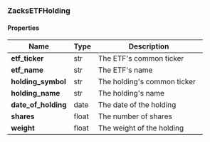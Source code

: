 

[//]: # (CLASS:ZacksETFHolding)

[//]: # (KIND:object)

### ZacksETFHolding

#### Properties

[//]: # (START_DEFINITION)

Name | Type | Description
------------ | ------------- | -------------
**etf_ticker** | str | The ETF&#39;s common ticker &nbsp;
**etf_name** | str | The ETF&#39;s name &nbsp;
**holding_symbol** | str | The holding&#39;s common ticker &nbsp;
**holding_name** | str | The holding&#39;s name &nbsp;
**date_of_holding** | date | The date of the holding &nbsp;
**shares** | float | The number of shares &nbsp;
**weight** | float | The weight of the holding &nbsp;

[//]: # (END_DEFINITION)



